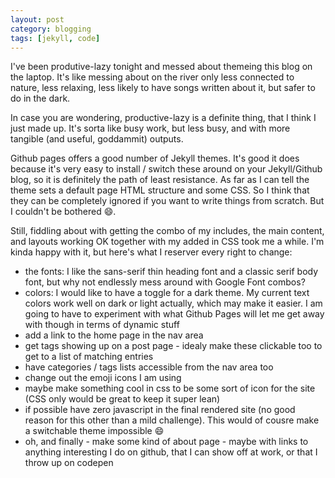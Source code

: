 ```yaml
---
layout: post
category: blogging
tags: [jekyll, code]
---
```

I've been produtive-lazy tonight and messed about themeing this blog on the laptop. It's like messing about on the river only less connected to nature, less relaxing, less likely to have songs written about it, but safer to do in the dark.

In case you are wondering, productive-lazy is a definite thing, that I think I just made up. It's sorta like busy work, but less busy, and with more tangible (and useful, goddammit) outputs.

Github pages offers a good number of Jekyll themes. It's good it does because it's very easy to install / switch these around on your Jekyll/Github blog, so it is definitely the path of least resistance. As far as I can tell the theme sets a default page HTML structure and some CSS. So I think that they can be completely ignored if you want to write things from scratch. But I couldn't be bothered :smile:.

Still, fiddling about with getting the combo of my includes, the main content, and layouts working OK together with my added in CSS took me a while. I'm kinda happy with it, but here's what I reserver every right to change:

- the fonts: I like the sans-serif thin heading font and a classic serif body font, but why not endlessly mess around with Google Font combos?
- colors: I would like to have a toggle for a dark theme. My current text colors work well on dark or light actually, which may make it easier. I am going to have to experiment with what Github Pages will let me get away with though in terms of dynamic stuff
- add a link to the home page in the nav area
- get tags showing up on a post page - idealy make these clickable too to get to a list of matching entries
- have categories / tags lists accessible from the nav area too
- change out the emoji icons I am using
- maybe make something cool in css to be some sort of icon for the site (CSS only would be great to keep it super lean)
- if possible have zero javascript in the final rendered site (no good reason for this other than a mild challenge). This would of cousre make a switchable theme impossible :smile:
- oh, and finally - make some kind of about page - maybe with links to anything interesting I do on github, that I can show off at work, or that I throw up on codepen
